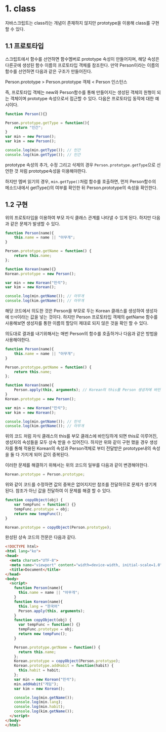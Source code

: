# 1. class

자바스크립트는 class라는 개념이 존재하지 않지만 prototype을 이용해 class를 구현할 수 있다. 



## 1.1 프로토타입

스크립트에서 함수를 선언하면 함수멤버로 prototype 속성이 만들어지며, 해당 속성은 다른곳에 생성된 함수 이름의 프로토타입 객체를 참조한다. 만약 Person이라는 이름의 함수를 선언하면 다음과 같은 구조가 만들어진다.

Person.prototype > Person.prototype 객체 < Person 인스턴스

즉, 프로토타입 객체는 new와 Person함수를 통해 만들어지는 생성된 객체의 원형이 되는 객체이며 prototype 속성으로서 접근할 수 있다. 다음은 프로토타입 동작에 대한 예시이다.

```javascript
function Person(){}

Person.prototype.getType = function(){
    return "인간";
}
var min = new Person();
var kim = new Person();

console.log(min.getType()); // 인간
console.log(kim.getType()); // 인간
```

prototype 속성의 추가, 수정 그리고 삭제의 경우 `Person.prototype.getType`으로 선언한 것 처럼 prototype속성을 이용해야한다.

하지만 멤버 읽기의 경우, `min.getType()`처럼 함수를 호출하면, 먼저 Person함수의 메소드내에서 getType()의 여부를 확인한 뒤 Person.prototype의 속성을 확인한다.



## 1.2 구현

위의 프로토타입을 이용하여 부모 자식 클래스 관계를 나타낼 수 있게 된다. 하지만 다음과 같은 문제가 발생할 수 있다.

```javascript
function Person(name){
    this.name = name || "아무개";
}

Person.prototype.getName = function() {
    return this.name;
};

function Korean(name){}
Korean.prototype = new Person();

var min = new Korean("민석");
var kim = new Korean();

console.log(min.getName()); // 아무개
console.log(kim.getName()); // 아무개
```

해당 코드에서 의도한 것은 Person을 부모로 두는 Korean 클래스를 생성하여 생성자에 `민석`이라는 값을 넣는 것이다. 하지만 Person 프로토타입 객체의 getName 함수를 사용해보면 생성자를 통한 이름의 할당이 제대로 되지 않은 것을 확인 할 수 있다.

의도대로 결과를 내기위해서는 매번 Person의 함수를 호출하거나 다음과 같은 방법을 사용해야한다.

```javascript
function Person(name){
    this.name = name || "아무개";
}

Person.prototype.getName = function() {
    return this.name;
};

function Korean(name){
	Person.apply(this, arguments); // Korean의 this를 Person 생성자에 바인딩
}
Korean.prototype = new Person();

var min = new Korean("민석");
var kim = new Korean();

console.log(min.getName()); // 민석
console.log(kim.getName()); // 아무개
```

위의 코드 처럼 자식 클래스의 this를 부모 클래스에 바인딩하게 되면 this로 이루어진, 생성자의 속성들을 모두 상속 받을 수 있어진다. 하지만 위와 같이 구현 했을 경우 생성자를 통해 적용된 Korean의 속성과 Person객체로 부터 전달받은 prototype내의 속성을 둘 다 가지게 되어 값이 중복된다.

이러한 문제를 해결하기 위해서는 위의 코드의 일부를 다음과 같이 변경해야한다.

```javascript
Korean.prototype = Person.prototype;
```

위와 같이 코드를 수정하면 값의 중복은 없어지지만 참조를 전달하므로 문제가 생기게 된다. 참조가 아닌 값을 전달하여 이 문제를 해결 할 수 있다.

```javascript
function copyObject(obj) {
    var tempFunc = function() {}
    tempFunc.prototype = obj;
    return new tempFunc();
}

Korean.prototype = copyObject(Person.prototype);	
```

완성된 상속 코드의 전문은 다음과 같다.

```html
<!DOCTYPE html>
<html lang="ko">
<head>
  <meta charset="UTF-8">
  <meta name="viewport" content="width=device-width, initial-scale=1.0">
  <title>Document</title>
</head>
<body>
  <script>
    function Person(name){
      this.name = name || "아무개";
    }
    function Korean(name){
      this.lang = "한국어"
      Person.apply(this, arguments);
    }
    function copyObject(obj) {
      var tempFunc = function() {}
      tempFunc.prototype = obj;
      return new tempFunc();
    }

    Person.prototype.getName = function() {
      return this.name;
    };
    Korean.prototype = copyObject(Person.prototype);
    Korean.prototype.addHabit = function(habit) {
      this.habit = habit;
    };
    var min = new Korean("민석");
    min.addHabit("게임");
    var kim = new Korean();

    console.log(min.getName());
    console.log(min.lang);
    console.log(min.habit);
    console.log(kim.getName());
  </script>
</body>
</html>
```

